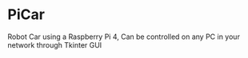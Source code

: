 # PiCar

Robot Car using a Raspberry Pi 4, Can be controlled on any PC in your network through Tkinter GUI
